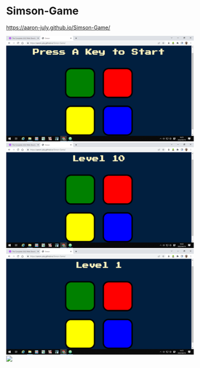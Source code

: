 # Simson-Game
https://aaron-july.github.io/Simson-Game/

![](image/start_img.png)
![](image/level10_img.png)
![](image/leve1_img2.png)
![](image/error.png.png)
